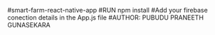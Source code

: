 #smart-farm-react-native-app 
#RUN npm install 
#Add your firebase conection details in the App.js file 
#AUTHOR: PUBUDU PRANEETH GUNASEKARA
